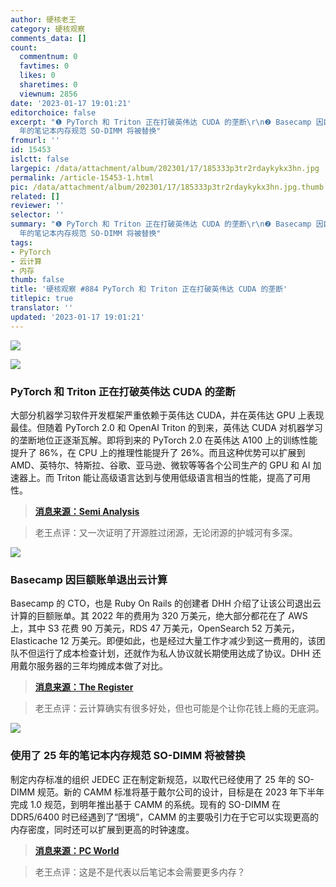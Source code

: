 ```yaml
---
author: 硬核老王
category: 硬核观察
comments_data: []
count:
  commentnum: 0
  favtimes: 0
  likes: 0
  sharetimes: 0
  viewnum: 2856
date: '2023-01-17 19:01:21'
editorchoice: false
excerpt: "❶ PyTorch 和 Triton 正在打破英伟达 CUDA 的垄断\r\n❷ Basecamp 因巨额账单退出云计算\r\n❸ 使用了 25
  年的笔记本内存规范 SO-DIMM 将被替换"
fromurl: ''
id: 15453
islctt: false
largepic: /data/attachment/album/202301/17/185333p3tr2rdaykykx3hn.jpg
permalink: /article-15453-1.html
pic: /data/attachment/album/202301/17/185333p3tr2rdaykykx3hn.jpg.thumb.jpg
related: []
reviewer: ''
selector: ''
summary: "❶ PyTorch 和 Triton 正在打破英伟达 CUDA 的垄断\r\n❷ Basecamp 因巨额账单退出云计算\r\n❸ 使用了 25
  年的笔记本内存规范 SO-DIMM 将被替换"
tags:
- PyTorch
- 云计算
- 内存
thumb: false
title: '硬核观察 #884 PyTorch 和 Triton 正在打破英伟达 CUDA 的垄断'
titlepic: true
translator: ''
updated: '2023-01-17 19:01:21'
---
```


![](/data/attachment/album/202301/17/185333p3tr2rdaykykx3hn.jpg)


![](/data/attachment/album/202301/17/185342wwz9s3s026gh2shz.jpg)


### PyTorch 和 Triton 正在打破英伟达 CUDA 的垄断


大部分机器学习软件开发框架严重依赖于英伟达 CUDA，并在英伟达 GPU 上表现最佳。但随着 PyTorch 2.0 和 OpenAI Triton 的到来，英伟达 CUDA 对机器学习的垄断地位正逐渐瓦解。即将到来的 PyTorch 2.0 在英伟达 A100 上的训练性能提升了 86%，在 CPU 上的推理性能提升了 26%。而且这种优势可以扩展到 AMD、英特尔、特斯拉、谷歌、亚马逊、微软等等各个公司生产的 GPU 和 AI 加速器上。而 Triton 能让高级语言达到与使用低级语言相当的性能，提高了可用性。



> 
> **[消息来源：Semi Analysis](https://www.semianalysis.com/p/nvidiaopenaitritonpytorch)**
> 
> 
> 



> 
> 老王点评：又一次证明了开源胜过闭源，无论闭源的护城河有多深。
> 
> 
> 


![](/data/attachment/album/202301/17/185359qih1na3cia5041x4.jpg)


### Basecamp 因巨额账单退出云计算


Basecamp 的 CTO，也是 Ruby On Rails 的创建者 DHH 介绍了让该公司退出云计算的巨额账单。其 2022 年的费用为 320 万美元，绝大部分都花在了 AWS 上，其中 S3 花费 90 万美元，RDS 47 万美元，OpenSearch 52 万美元，Elasticache 12 万美元。即便如此，也是经过大量工作才减少到这一费用的，该团队不但运行了成本检查计划，还就作为私人协议就长期使用达成了协议。DHH 还用戴尔服务器的三年均摊成本做了对比。



> 
> **[消息来源：The Register](https://www.theregister.com/2023/01/16/basecamp_37signals_cloud_bill/)**
> 
> 
> 



> 
> 老王点评：云计算确实有很多好处，但也可能是个让你花钱上瘾的无底洞。
> 
> 
> 


![](/data/attachment/album/202301/17/185407tzpfvicfpq7nhedd.jpg)


### 使用了 25 年的笔记本内存规范 SO-DIMM 将被替换


制定内存标准的组织 JEDEC 正在制定新规范，以取代已经使用了 25 年的 SO-DIMM 规范。新的 CAMM 标准将基于戴尔公司的设计，目标是在 2023 年下半年完成 1.0 规范，到明年推出基于 CAMM 的系统。现有的 SO-DIMM 在 DDR5/6400 时已经遇到了“困境”，CAMM 的主要吸引力在于它可以实现更高的内存密度，同时还可以扩展到更高的时钟速度。



> 
> **[消息来源：PC World](https://www.pcworld.com/article/1473126/camm-the-future-of-laptop-memory-has-arrived.html)**
> 
> 
> 



> 
> 老王点评：这是不是代表以后笔记本会需要更多内存？
> 
> 
>